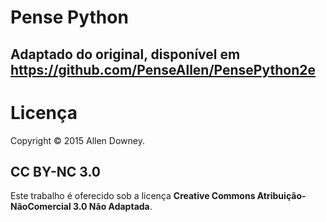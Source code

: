 # Pense Python

## Adaptado do original, disponível em https://github.com/PenseAllen/PensePython2e


# Licença

Copyright © 2015 Allen Downey.

## CC BY-NC 3.0

Este trabalho é oferecido sob a licença __Creative Commons Atribuição-NãoComercial 3.0 Não Adaptada__.
